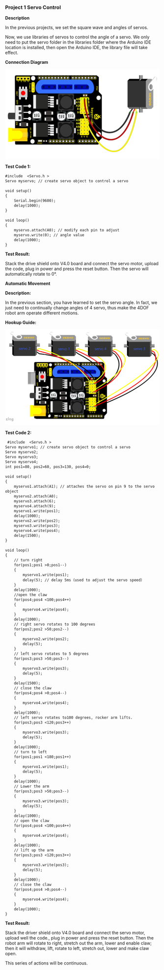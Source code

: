 ### Project 1 Servo Control

**Description**

In the previous projects, we set the square wave and angles of servos.

Now, we use libraries of servos to control the angle of a servo. We only need to put the servo folder in the libraries folder where the Arduino IDE location is installed, then open the Arduino IDE, the library file will take effect.

**Connection Diagram**

![](./media/image-20250825133954110.png)

**Test Code 1:**

```
#include  <Servo.h >
Servo myservo; // create servo object to control a servo

void setup()
{
    Serial.begin(9600);
    delay(1000);
}

void loop()
{
    myservo.attach(A0); // modify each pin to adjust
    myservo.write(0); // angle value
    delay(1000);
}
```

**Test Result:**

Stack the drive shield onto V4.0 board and connect the servo motor, upload the code, plug in power and press the reset button. Then the servo will automatically rotate to 0°.

**Automatic Movement**

**Description:**

In the previous section, you have learned to set the servo angle. In fact, we just need to continually change angles of 4 servo, thus make the 4DOF robot arm operate different motions.

**Hookup Guide:**

![](./media/image-20250825134112938.png)

**Test Code 2:**

```
 #include  <Servo.h >
Servo myservo1; // create servo object to control a servo
Servo myservo2;
Servo myservo3;
Servo myservo4;
int pos1=80, pos2=60, pos3=130, pos4=0;

void setup()
{
    myservo1.attach(A1); // attaches the servo on pin 9 to the servo object
    myservo2.attach(A0);
    myservo3.attach(6);
    myservo4.attach(9);
    myservo1.write(pos1);
    delay(1000);
    myservo2.write(pos2);
    myservo3.write(pos3);
    myservo4.write(pos4);
    delay(1500);
}

void loop()
{
    // turn right
    for(pos1;pos1 >0;pos1--)
    {
        myservo1.write(pos1);
        delay(5); // delay 5ms（used to adjust the servo speed）
    }
    delay(1000);
    //open the claw
    for(pos4;pos4 <100;pos4++)
    {
    	myservo4.write(pos4);
    }
    delay(1000);
    // right servo rotates to 100 degrees
    for(pos2;pos2 >50;pos2--)
    {
        myservo2.write(pos2);
        delay(5);
    }
    // left servo rotates to 5 degrees
    for(pos3;pos3 >50;pos3--)
    {
        myservo3.write(pos3);
        delay(5);
    }
    delay(1500);
    // close the claw
    for(pos4;pos4 >0;pos4--)
    {
    	myservo4.write(pos4);
    }
    delay(1000);
    // left servo rotates to100 degrees, rocker arm lifts.
    for(pos3;pos3 <120;pos3++)
    {
        myservo3.write(pos3);
        delay(5);
    }
    delay(1000);
    // turn to left
    for(pos1;pos1 <180;pos1++)
    {
        myservo1.write(pos1);
        delay(5);
    }
    delay(1000);
    // Lower the arm
    for(pos3;pos3 >50;pos3--)
    {
        myservo3.write(pos3);
        delay(5);
    }
    delay(1000);
    // open the claw
    for(pos4;pos4 <100;pos4++)
    {
    	myservo4.write(pos4);
    }
    delay(1000);
    // lift up the arm
    for(pos3;pos3 <120;pos3++)
    {
        myservo3.write(pos3);
        delay(5);
    }
    delay(1000);
    // close the claw
    for(pos4;pos4 >0;pos4--)
    {
    	myservo4.write(pos4);
    }
    delay(1000);
}
```

**Test Result:**

Stack the driver shield onto V4.0 board and connect the servo motor, upload well the code., plug in power and press the reset button. Then the robot arm will rotate to right, stretch out the arm, lower and enable claw; then it will withdraw, lift, rotate to left, stretch out, lower and make claw open.

This series of actions will be continuous.